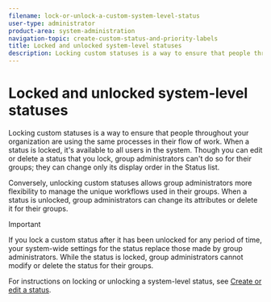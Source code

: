 ```yaml
---
filename: lock-or-unlock-a-custom-system-level-status
user-type: administrator
product-area: system-administration
navigation-topic: create-custom-status-and-priority-labels
title: Locked and unlocked system-level statuses
description: Locking custom statuses is a way to ensure that people throughout your organization are using the same processes in their flow of work. When a status is locked, it's available to all users in the system. Though you can edit or delete a status that you lock, group administrators can't do so for their groups; they can change only its display order in the Status list.
---
```


# Locked and unlocked system-level statuses

Locking custom statuses is a way to ensure that people throughout your organization are using the same processes in their flow of work. When a status is locked, it's available to all users in the system. Though you can edit or delete a status that you lock, group administrators can't do so for their groups; they can change only its display order in the Status list.

Conversely, unlocking custom statuses allows group administrators more flexibility to manage the unique workflows used in their groups. When a status is unlocked, group administrators can change its attributes or delete it for their groups.

>[!IMPORTANT]
>
>If you lock a custom status after it has been unlocked for any period of time, your system-wide settings for the status replace those made by group administrators. While the status is locked, group administrators cannot modify or delete the status for their groups.

For instructions on locking or unlocking a system-level status, see [Create or edit a status](../../../administration-and-setup/customize-workfront/creating-custom-status-and-priority-labels/create-or-edit-a-status.md).

<!--
<div class="preview" data-mc-conditions="QuicksilverOrClassic.Draft mode">
<h2>Unlocked statuses in approval processes</h2>
<ul data-mc-conditions="SnippetConditions-wf-groups.system-level">
<li>You can use both locked and unlocked statuses in a system approval process. If you create a system approval process with an unlocked system status, users throughout the system can attach the approval process to any project, task, or issue in the system. </li>
<li>Warning messages display in the following scenarios to help you and your users make sure you understand outcomes of the following scenarios:
<ul data-mc-conditions="SnippetConditions-wf-groups.system-level">
<li>An administrator unlocks a system-level status that is used in an approval process. A message warns that group administrators might delete the unlocked status for their groups, which would prevent group members from using that approval process properly for objects assigned to their group. </li>
<li>A user starts to edit an approval process that uses an unlocked status. A message alerts the user about the unlocked status so they can evaluate whether it would be a good idea to re-lock or replace it. </li>
<li><p>A system-level approval process with an unlocked status is attached on an object, and the status was deleted for the group assigned to the object. When a group member goes to the Approvals section for the object, a message explains that the approval process can't be initiated for the object.
<MadCap:conditionalText style="color: #ff1493;" data-mc-conditions="QuicksilverOrClassic.Draft mode">
Lilit says that this may become irrelevant as the team is trying to see if it's possible to replace all approval processes on objects within the group, in which case we should not have any missing status cases.
</MadCap:conditionalText>
</p></li>
</ul></li>
</ul>
</div>
-->
